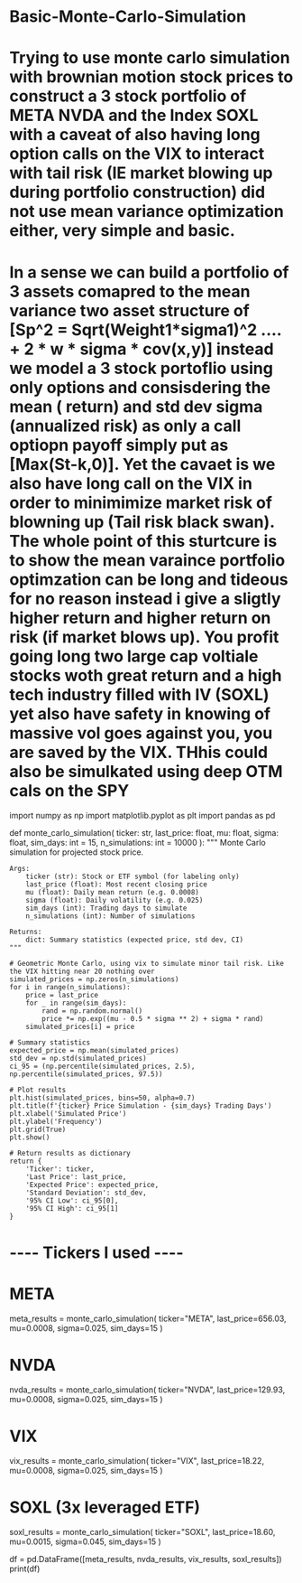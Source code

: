 # Basic-Monte-Carlo-Simulation
# Trying to use monte carlo simulation with brownian motion stock prices to construct a 3 stock portfolio of META NVDA and the Index SOXL with a caveat of also having long option calls on the VIX to interact with tail risk (IE market blowing up during portfolio construction) did not use mean variance optimization either, very simple and basic. 
# In a sense we can build a portfolio of 3 assets comapred to the mean variance two asset structure of [Sp^2 = Sqrt(Weight1*sigma1)^2 .... + 2 * w * sigma * cov(x,y)] instead we model a 3 stock portoflio using only options and consisdering the mean ( return) and std dev sigma (annualized risk) as only a call optiopn payoff simply put as [Max(St-k,0)]. Yet the cavaet is we also have long call on the VIX in order to minimimize market risk of blowning up (Tail risk black swan). The whole point of this sturtcure is to show the mean varaince portfolio optimzation can be long and tideous for no reason instead i give a sligtly higher return and higher return on risk (if market blows up). You profit going long two large cap voltiale stocks woth great return and a high tech industry filled with IV (SOXL) yet also have safety in knowing of massive vol goes against you, you are saved by the VIX. THhis could also be simulkated using deep OTM cals on the SPY

import numpy as np
import matplotlib.pyplot as plt
import pandas as pd

def monte_carlo_simulation(
    ticker: str,
    last_price: float,
    mu: float,
    sigma: float,
    sim_days: int = 15,
    n_simulations: int = 10000
):
    """
    Monte Carlo simulation for projected stock price.

    Args:
        ticker (str): Stock or ETF symbol (for labeling only)
        last_price (float): Most recent closing price
        mu (float): Daily mean return (e.g. 0.0008)
        sigma (float): Daily volatility (e.g. 0.025)
        sim_days (int): Trading days to simulate
        n_simulations (int): Number of simulations

    Returns:
        dict: Summary statistics (expected price, std dev, CI)
    """

    # Geometric Monte Carlo, using vix to simulate minor tail risk. Like the VIX hitting near 20 nothing over
    simulated_prices = np.zeros(n_simulations)
    for i in range(n_simulations):
        price = last_price
        for _ in range(sim_days):
            rand = np.random.normal()
            price *= np.exp((mu - 0.5 * sigma ** 2) + sigma * rand)
        simulated_prices[i] = price

    # Summary statistics
    expected_price = np.mean(simulated_prices)
    std_dev = np.std(simulated_prices)
    ci_95 = (np.percentile(simulated_prices, 2.5), np.percentile(simulated_prices, 97.5))

    # Plot results
    plt.hist(simulated_prices, bins=50, alpha=0.7)
    plt.title(f'{ticker} Price Simulation - {sim_days} Trading Days')
    plt.xlabel('Simulated Price')
    plt.ylabel('Frequency')
    plt.grid(True)
    plt.show()

    # Return results as dictionary
    return {
        'Ticker': ticker,
        'Last Price': last_price,
        'Expected Price': expected_price,
        'Standard Deviation': std_dev,
        '95% CI Low': ci_95[0],
        '95% CI High': ci_95[1]
    }

# ---- Tickers I used ----

# META
meta_results = monte_carlo_simulation(
    ticker="META",
    last_price=656.03,
    mu=0.0008,
    sigma=0.025,
    sim_days=15
)

# NVDA
nvda_results = monte_carlo_simulation(
    ticker="NVDA",
    last_price=129.93,
    mu=0.0008,
    sigma=0.025,
    sim_days=15
)

# VIX
vix_results = monte_carlo_simulation(
    ticker="VIX",
    last_price=18.22,
    mu=0.0008,
    sigma=0.025,
    sim_days=15
)

# SOXL (3x leveraged ETF)
soxl_results = monte_carlo_simulation(
    ticker="SOXL",
    last_price=18.60,
    mu=0.0015,
    sigma=0.045,
    sim_days=15
)

df = pd.DataFrame([meta_results, nvda_results, vix_results, soxl_results])
print(df)
